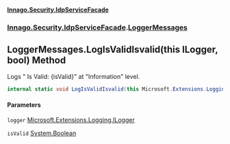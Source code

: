 #### [Innago\.Security\.IdpServiceFacade](../../../../index.md 'index')
### [Innago\.Security\.IdpServiceFacade](../index.md 'Innago\.Security\.IdpServiceFacade').[LoggerMessages](index.md 'Innago\.Security\.IdpServiceFacade\.LoggerMessages')

## LoggerMessages\.LogIsValidIsvalid\(this ILogger, bool\) Method

Logs "  Is Valid: \{isValid\}" at "Information" level\.

```csharp
internal static void LogIsValidIsvalid(this Microsoft.Extensions.Logging.ILogger logger, bool isValid);
```
#### Parameters

<a name='Innago.Security.IdpServiceFacade.LoggerMessages.LogIsValidIsvalid(thisMicrosoft.Extensions.Logging.ILogger,bool).logger'></a>

`logger` [Microsoft\.Extensions\.Logging\.ILogger](https://learn.microsoft.com/en-us/dotnet/api/microsoft.extensions.logging.ilogger 'Microsoft\.Extensions\.Logging\.ILogger')

<a name='Innago.Security.IdpServiceFacade.LoggerMessages.LogIsValidIsvalid(thisMicrosoft.Extensions.Logging.ILogger,bool).isValid'></a>

`isValid` [System\.Boolean](https://learn.microsoft.com/en-us/dotnet/api/system.boolean 'System\.Boolean')